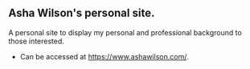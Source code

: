 ## Asha Wilson's personal site.

A personal site to display my personal and professional background to those interested.

* Can be accessed at https://www.ashawilson.com/.